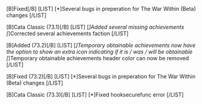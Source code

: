 [B]Fixed[/B]
[LIST]
[*]Several bugs in preperation for The War Within (Beta) changes
[/LIST]

[B]Cata Classic (73.1)[/B]
[LIST]
[*]Added several missing achievements
[*]Corrected several achievements faction
[/LIST]

[B]Added (73.2)[/B]
[LIST]
[*]Temporary obtainable achievements now have the option to show an extra icon indicating if it is / was / will be obtainable
[*]Temporary obtainable achievements header color can now be removed
[/LIST]

[B]Fixed (73.2)[/B]
[LIST]
[*]Several bugs in preperation for The War Within (Beta) changes
[/LIST]

[B]Cata Classic (73.3)[/B]
[LIST]
[*]Fixed hooksecurefunc error
[/LIST]